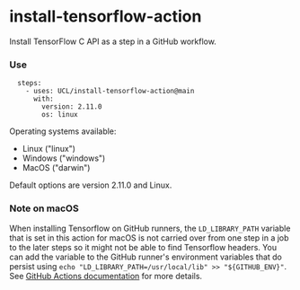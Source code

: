 # install-tensorflow-action
Install TensorFlow C API as a step in a GitHub workflow.

### Use

```
  steps:
    - uses: UCL/install-tensorflow-action@main
      with:
        version: 2.11.0
        os: linux
```

Operating systems available:
- Linux ("linux")
- Windows ("windows")
- MacOS ("darwin")

Default options are version 2.11.0 and Linux.

### Note on macOS

When installing Tensorflow on GitHub runners, the `LD_LIBRARY_PATH` variable that is set in this action for macOS is not carried over from one step in a job to the later steps so it might not be able to find Tensorflow headers. You can add the variable to the GitHub runner's environment variables that do persist using `echo "LD_LIBRARY_PATH=/usr/local/lib" >> "${GITHUB_ENV}"`. See [GitHub Actions documentation](https://docs.github.com/en/actions/using-workflows/workflow-commands-for-github-actions#setting-an-environment-variable) for more details.
